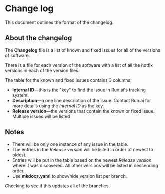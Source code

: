 # Change log

This document outlines the format of the changelog.

## About the changelog

The **Changelog** file is a list of known and fixed issues for all of the versions of software.

There is a file for each version of the software with a list of all the hotfix versions in each of the version files.

The table for the known and fixed issues contains 3 columns:

* **Internal ID**&mdash;this is the "key" to find the issue in Run:ai's tracking system.
* **Description**&mdash;a one line description of the issue. Contact Run:ai for more details using the *Internal ID* as the key.
* **Release version**&mdash;the versions that contain the known or fixed issue. Multiple issues will be listed

## Notes

* There will be only one instance of any issue in the table.
* The entries in the *Release version* will be listed in order of newest to oldest.
* Entries will be put in the table based on the newest *Release version* where it was discovered. All other versions will be listed in descending order.
* Use **mkdocs.yaml** to show/hide version list per branch.

Checking to see if this updates all of the branches.
